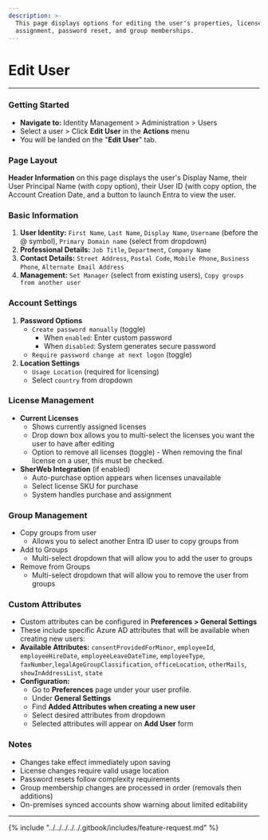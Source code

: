 ```yaml
---
description: >-
  This page displays options for editing the user's properties, license
  assignment, password reset, and group memberships.
---
```


# Edit User

***

### Getting Started

* **Navigate to:** Identity Management > Administration > Users
* Select a user > Click **Edit User** in the **Actions** menu
* You will be landed on the "**Edit User**" tab.

### Page Layout

**Header Information** on this page displays the user's Display Name, their User Principal Name (with copy option), their User ID (with copy option, the Account Creation Date, and a button to launch Entra to view the user.

### Basic Information

1. **User Identity:** `First Name`, `Last Name`, `Display Name`, `Username` (before the @ symbol), `Primary Domain name` (select from dropdown)
2. **Professional Details:** `Job Title`, `Department`, `Company Name`
3. **Contact Details:** `Street Address`, `Postal Code`, `Mobile Phone`, `Business Phone`, `Alternate Email Address`
4. **Management:** `Set Manager` (select from existing users), `Copy groups from another user`

### Account Settings

1. **Password Options**
   * `Create password manually` (toggle)
     * When `enabled`: Enter custom password
     * When `disabled`: System generates secure password
   * `Require password change at next logon` (toggle)
2. **Location Settings**
   * `Usage Location` (required for licensing)
   * Select `country` from dropdown

### License Management

* **Current Licenses**
  * Shows currently assigned licenses
  * Drop down box allows you to multi-select the licenses you want the user to have after editing
  * Option to remove all licenses (toggle) - When removing the final license on a user, this must be checked.
* **SherWeb Integration** (if enabled)
  * Auto-purchase option appears when licenses unavailable
  * Select license SKU for purchase
  * System handles purchase and assignment

### Group Management

* Copy groups from user
  * Allows you to select another Entra ID user to copy groups from&#x20;
* Add to Groups
  * Multi-select dropdown that will allow you to add the user to groups
* Remove from Groups
  * Multi-select dropdown that will allow you to remove the user from groups

### **Custom Attributes**

* Custom attributes can be configured in **Preferences > General Settings**
* These include specific Azure AD attributes that will be available when creating new users:
* **Available Attributes:** `consentProvidedForMinor`, `employeeId`, `employeeHireDate`, `employeeLeaveDateTime`, `employeeType`, `faxNumber`,`legalAgeGroupClassification`, `officeLocation`, `otherMails`, `showInAddressList`, `state`
* **Configuration:**
  * Go to **Preferences** page under your user profile.
  * Under **General Settings**
  * Find **Added Attributes when creating a new user**
  * Select desired attributes from dropdown
  * Selected attributes will appear on **Add User** form

### Notes

* Changes take effect immediately upon saving
* License changes require valid usage location
* Password resets follow complexity requirements
* Group membership changes are processed in order (removals then additions)
* On-premises synced accounts show warning about limited editability

***

{% include "../../../../../.gitbook/includes/feature-request.md" %}
